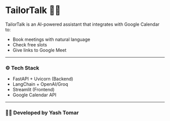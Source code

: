 # TailorTalk 🧵🤖

TailorTalk is an AI-powered assistant that integrates with Google Calendar to:
- Book meetings with natural language
- Check free slots
- Give links to Google Meet


---

### ⚙️ Tech Stack
- FastAPI + Uvicorn (Backend)
- LangChain + OpenAI/Groq
- Streamlit (Frontend)
- Google Calendar API

---

### 👨‍💻 Developed by Yash Tomar
